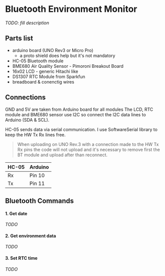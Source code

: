 # Bluetooth Environment Monitor
_TODO: fill description_

## Parts list
- arduino board (UNO Rev3 or Micro Pro)
  - a proto shield does help but it's not mandatory
- HC-05 Bluetooth module
- BME680 Air Quality Sensor - Pimoroni Breakout Board
- 16x02 LCD - generic Hitachi like
- DS1307 RTC Module from Sparkfun
- breadboard & conenctig wires

## Connections

GND and 5V are taken from Arduino board for all modules
The LCD, RTC module and BME680 sensor use I2C so connect the I2C data lines to Arduino (SDA & SCL).

HC-05 sends data via serial communication. I use SoftwareSerial library to keep the HW Tx Rx lines free.

> When uploading on UNO Rev.3 with a connection made to the HW Tx Rx pins the code will not upload and it's necessary to remove first the BT module and upload after than reconnect.

| HC-05 | Arduino |
| ----- | ------- |
| Rx    | Pin 10  |
| Tx    | Pin 11  |

## Bluetooth Commands

#### 1. Get date
_TODO_
#### 2. Get environment data
_TODO_
#### 3. Set RTC time
_TODO_